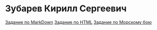 # Зубарев Кирилл Сергеевич

[Задание по MarkDown](ABOUT_md.md)
[Задание по HTML](ABOUT_html.html)
[Задание по Морскому бою](battleship.html)

